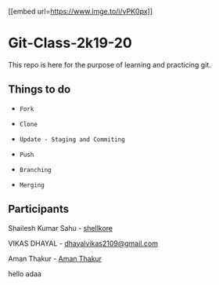 [[embed url=https://www.imge.to/i/vPK0px]]

# Git-Class-2k19-20
 
This repo is here for the purpose of learning and practicing git.

## Things to do

+ `Fork`

+ `Clone`

+ `Update - Staging and Commiting`

+ `Push`

+ `Branching`

+ `Merging`

## Participants

Shailesh Kumar Sahu - [shellkore](https://github.com/shellkore)

VIKAS DHAYAL - [dhayalvikas2109@gmail.com](www.moderntechnology.com)

Aman Thakur - [Aman Thakur](https://github.com/johnsnow456)

hello
 adaa
